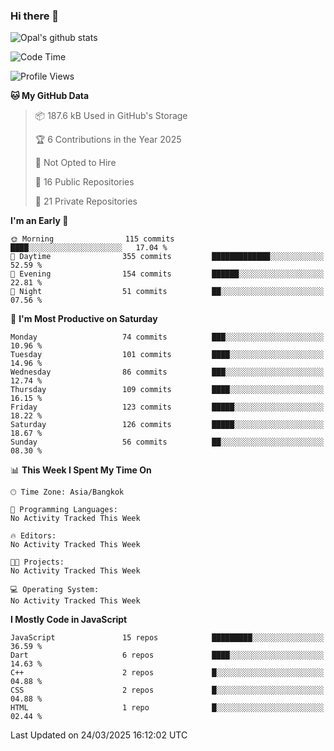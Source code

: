 ### Hi there 👋

![Opal's github stats](https://github-readme-stats.vercel.app/api?username=coolkidneversleep&count_private=true&show_icons=true&theme=radical)


<!--START_SECTION:waka-->
![Code Time](http://img.shields.io/badge/Code%20Time-64%20hrs%2038%20mins-blue)

![Profile Views](http://img.shields.io/badge/Profile%20Views-0-blue)

**🐱 My GitHub Data** 

> 📦 187.6 kB Used in GitHub's Storage 
 > 
> 🏆 6 Contributions in the Year 2025
 > 
> 🚫 Not Opted to Hire
 > 
> 📜 16 Public Repositories 
 > 
> 🔑 21 Private Repositories 
 > 
**I'm an Early 🐤** 

```text
🌞 Morning                115 commits         ████░░░░░░░░░░░░░░░░░░░░░   17.04 % 
🌆 Daytime                355 commits         █████████████░░░░░░░░░░░░   52.59 % 
🌃 Evening                154 commits         ██████░░░░░░░░░░░░░░░░░░░   22.81 % 
🌙 Night                  51 commits          ██░░░░░░░░░░░░░░░░░░░░░░░   07.56 % 
```
📅 **I'm Most Productive on Saturday** 

```text
Monday                   74 commits          ███░░░░░░░░░░░░░░░░░░░░░░   10.96 % 
Tuesday                  101 commits         ████░░░░░░░░░░░░░░░░░░░░░   14.96 % 
Wednesday                86 commits          ███░░░░░░░░░░░░░░░░░░░░░░   12.74 % 
Thursday                 109 commits         ████░░░░░░░░░░░░░░░░░░░░░   16.15 % 
Friday                   123 commits         █████░░░░░░░░░░░░░░░░░░░░   18.22 % 
Saturday                 126 commits         █████░░░░░░░░░░░░░░░░░░░░   18.67 % 
Sunday                   56 commits          ██░░░░░░░░░░░░░░░░░░░░░░░   08.30 % 
```


📊 **This Week I Spent My Time On** 

```text
🕑︎ Time Zone: Asia/Bangkok

💬 Programming Languages: 
No Activity Tracked This Week

🔥 Editors: 
No Activity Tracked This Week

🐱‍💻 Projects: 
No Activity Tracked This Week

💻 Operating System: 
No Activity Tracked This Week
```

**I Mostly Code in JavaScript** 

```text
JavaScript               15 repos            █████████░░░░░░░░░░░░░░░░   36.59 % 
Dart                     6 repos             ████░░░░░░░░░░░░░░░░░░░░░   14.63 % 
C++                      2 repos             █░░░░░░░░░░░░░░░░░░░░░░░░   04.88 % 
CSS                      2 repos             █░░░░░░░░░░░░░░░░░░░░░░░░   04.88 % 
HTML                     1 repo              █░░░░░░░░░░░░░░░░░░░░░░░░   02.44 % 
```




 Last Updated on 24/03/2025 16:12:02 UTC
<!--END_SECTION:waka-->
